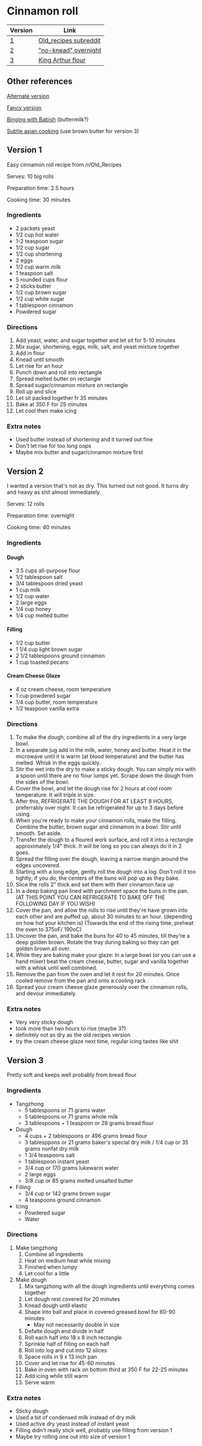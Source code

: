 # Cinnamon roll

Version | Link
--- | ---
[1](#version-1) | [Old_recipes subreddit](https://www.reddit.com/r/Old_Recipes/comments/c2qt5k/i_wanted_to_share_my_tennesseean_grandmothers/)
[2](#version-2) | ["no-knead" overnight](https://www.youtube.com/watch?v=oTdU13pryV0)
[3](#version-3) | [King Arthur flour](https://www.kingarthurflour.com/recipes/soft-cinnamon-rolls-recipe)

## Other references

[Alternate version](https://imgur.com/a/r3ZeJtq#mH2zxfE)

[Fancy version](https://www.youtube.com/watch?v=RYM9r8AHTmI)

[Binging with Babish](https://www.bingingwithbabish.com/recipes/cinnamonrolls) (buttermilk?)

[Subtle asian cooking](https://www.facebook.com/groups/subtleasiancooking/permalink/3755124657836311/) (use brown butter for version 3)

## Version 1

Easy cinnamon roll recipe from /r/Old_Recipes

Serves: 10 big rolls

Preparation time: 2.5 hours

Cooking time: 30 minutes

### Ingredients

- 2 packets yeast
- 1/2 cup hot water
- 1-2 teaspoon sugar
- 1/2 cup sugar
- 1/2 cup shortening
- 2 eggs
- 1/2 cup warm milk
- 1 teaspoon salt
- 5 rounded cups flour
- 2 sticks butter
- 1/2 cup brown sugar
- 1/2 cup white sugar
- 1 tablespoon cinnamon
- Powdered sugar

### Directions

1. Add yeast, water, and sugar together and let sit for 5-10 minutes
2. Mix sugar, shortening, eggs, milk, salt, and yeast mixture together
3. Add in flour
4. Knead until smooth
5. Let rise for an hour
6. Punch down and roll into rectangle
7. Spread melted butter on rectangle
8. Spread sugar/cinnamon mixture on rectangle
9. Roll up and slice
10. Let sit packed together fr 35 minutes
11. Bake at 350 F for 25 minutes
12. Let cool then make icing

### Extra notes

- Used butter instead of shortening and it turned out fine
- Don't let rise for too long oops
- Maybe mix butter and sugar/cinnamon mixture first

## Version 2

I wanted a version that's not as dry.
This turned out not good. It turns dry and heavy as shit almost immediately.

Serves: 12 rolls

Preparation time: overnight

Cooking time: 40 minutes

### Ingredients

#### Dough

- 3.5 cups all-purpose flour
- 1/2 tablespoon salt
- 3/4 tablespoon dried yeast
- 1 cup milk
- 1/2 cup water
- 2 large eggs
- 1/4 cup honey
- 1/4 cup melted butter

#### Filling

- 1/2 cup butter
- 1 1/4 cup light brown sugar
- 2 1/2 tablespoons ground cinnamon
- 1 cup toasted pecans

#### Cream Cheese Glaze

- 4 oz cream cheese, room temperature
- 1 cup powdered sugar
- 1/4 cup butter, room temperature
- 1/2 teaspoon vanilla extra

### Directions

1. To make the dough, combine all of the dry ingredients in a very large bowl.
2. In a separate jug add in the milk, water, honey and butter.  Heat it in the microwave until it is warm (at blood temperature) and the butter has melted. Whisk in the eggs quickly.
3. Stir the wet into the dry to make a sticky dough. You can simply mix with a spoon until there are no flour lumps yet. Scrape down the dough from the sides of the bowl.
4. Cover the bowl, and let the dough rise for 2 hours at cool room temperature. It will triple in size.
5. After this, REFRIGERATE THE  DOUGH FOR  AT LEAST  8 HOURS, preferrably over night.  It can be refrigerated for up to 3 days before using.
6. When you're ready to make your cinnamon rolls, make the filling. Combine the  butter, brown sugar and cinnamon in a bowl. Stir until smooth. Set aside.
7. Transfer the dough to a floured work surface, and roll it into a rectangle approximately 1/4" thick. It will be long so you can always do it in 2 goes.
8. Spread the filling over the dough, leaving a narrow margin around the edges uncovered.
9. Starting with a long edge, gently roll the dough into a log. Don't roll it too tightly; if you do, the centers of the buns will pop up as they bake.
10. Slice the rolls  2” thick and set them with their cinnamon face up
11. In a deep baking pan lined with parchment space the buns in the pan. 
(AT THIS POINT YOU CAN REFRIGERATE TO BAKE OFF THE FOLLOWING DAY IF YOU WISH)
12. Cover the pan, and allow the rolls to rise until they're have grown into each other and are puffed up, about 30 minutes to an hour. (depending on how hot your kitchen is)
(Towards the end of the rising time, preheat the oven to 375oF/ 190oC)
13. Uncover the pan, and bake the buns for 40 to 45 minutes, till they're a deep golden brown. Rotate the tray during baking so they can get golden brown all over.
14. While they are baking make your glaze: In a large bowl (or you can use a hand mixer) beat the cream cheese, butter, sugar and vanilla together with a whisk until well combined.
15. Remove the pan from the oven and let it rest for 20 minutes. Once cooled remove from the pan and onto a cooling rack .
16. Spread your cream cheese glaze generously over the cinnamon rolls, and devour immediately.

### Extra notes

- Very very sticky dough
- took more than two hours to rise (maybe 3?)
- definitely not as dry as the old recipes version
- try the cream cheese glaze next time, regular icing tastes like shit

## Version 3

Pretty soft and keeps well probably from bread flour

### Ingredients

- Tangzhong
  - 5 tablespoons or 71 grams water
  - 5 tablespoons or 71 grams whole milk
  - 3 tablespoons + 1 teaspoon or 28 grams bread flour
- Dough
  - 4 cups + 2 tablespoons or 496 grams bread flour
  - 3 tablesppons or 21 grams baker's special dry milk / 1/4 cup or 35 grams nonfat dry milk
  - 1 3/4 teaspoons salt
  - 1 tablespoon instant yeast
  - 3/4 cup or 170 grams lukewarm water
  - 2 large eggs
  - 3/8 cup or 85 grams melted unsalted butter
- Filling
  - 3/4 cup or 142 grams brown sugar
  - 4 teaspoons ground cinnamon
- Icing
  - Powdered sugar
  - Water

### Directions

1. Make tangzhong
   1. Combine all ingredients
   2. Heat on medium heat while mixing
   3. Finished when lumpy
   4. Let cool for a little
2. Make dough
   1. Mix tangzhong with all the dough ingredients until everything comes together
   2. Let dough rest covered for 20 minutes
   3. Knead dough until elastic
   4. Shape into ball and place in covered greased bowl for 60-90 minutes
      - May not necessarily double in size
   5. Defalte dough and divide in half
   6. Roll each half into 18 x 8 inch rectangle
   7. Sprinkle half of filling on each half
   8. Roll into log and cut into 12 slices
   9. Space rolls in 9 x 13 inch pan
   10. Cover and let rise for 45-60 minutes
   11. Bake in oven with rack on bottom third at 350 F for 22-25 minutes
   12. Add icing while still warm
   13. Serve warm

### Extra notes

- Sticky dough
- Used a bit of condensed milk instead of dry milk
- Used active dry yeast instead of instant yeast
- Filling didn't really stick well, probably use filling from version 1
- Maybe try rolling one out into size of version 1
